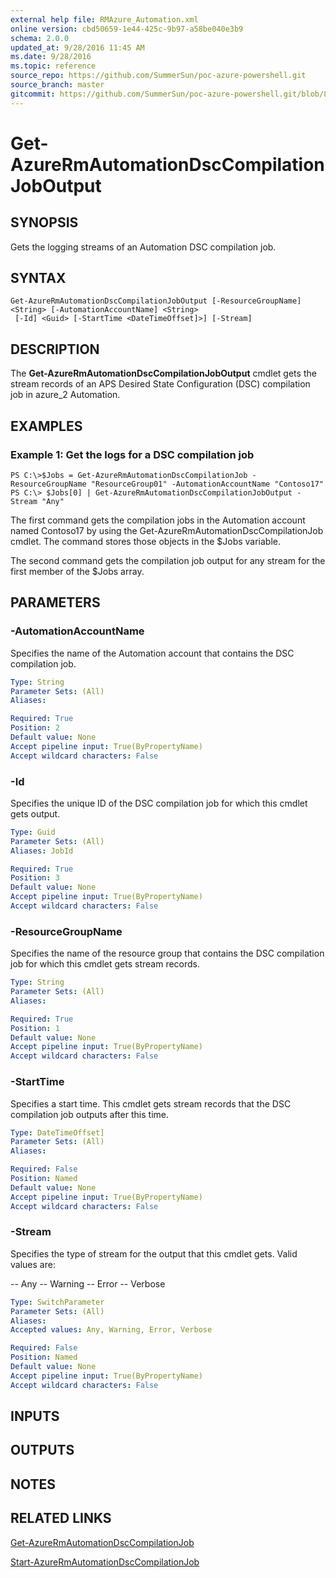```yaml
---
external help file: RMAzure_Automation.xml
online version: cbd50659-1e44-425c-9b97-a58be040e3b9
schema: 2.0.0
updated_at: 9/28/2016 11:45 AM
ms.date: 9/28/2016
ms.topic: reference
source_repo: https://github.com/SummerSun/poc-azure-powershell.git
source_branch: master
gitcommit: https://github.com/SummerSun/poc-azure-powershell.git/blob/8903b0f1daa01932ac5fa167f377736de2df6709/azureps-cmdlets-docs/Resource%20Manager/Automation%20Cmdlets/v1.0/Get-AzureRmAutomationDscCompilationJobOutput.md
---
```


# Get-AzureRmAutomationDscCompilationJobOutput
## SYNOPSIS
Gets the logging streams of an Automation DSC compilation job.

## SYNTAX

```
Get-AzureRmAutomationDscCompilationJobOutput [-ResourceGroupName] <String> [-AutomationAccountName] <String>
 [-Id] <Guid> [-StartTime <DateTimeOffset]>] [-Stream]
```

## DESCRIPTION
The **Get-AzureRmAutomationDscCompilationJobOutput** cmdlet gets the stream records of an APS Desired State Configuration (DSC) compilation job in azure_2 Automation.

## EXAMPLES

### Example 1: Get the logs for a DSC compilation job
```
PS C:\>$Jobs = Get-AzureRmAutomationDscCompilationJob -ResourceGroupName "ResourceGroup01" -AutomationAccountName "Contoso17"
PS C:\> $Jobs[0] | Get-AzureRmAutomationDscCompilationJobOutput -Stream "Any"
```

The first command gets the compilation jobs in the Automation account named Contoso17 by using the Get-AzureRmAutomationDscCompilationJob cmdlet.
The command stores those objects in the $Jobs variable.

The second command gets the compilation job output for any stream for the first member of the $Jobs array.

## PARAMETERS

### -AutomationAccountName
Specifies the name of the Automation account that contains the DSC compilation job.

```yaml
Type: String
Parameter Sets: (All)
Aliases: 

Required: True
Position: 2
Default value: None
Accept pipeline input: True(ByPropertyName)
Accept wildcard characters: False
```

### -Id
Specifies the unique ID of the DSC compilation job for which this cmdlet gets output.

```yaml
Type: Guid
Parameter Sets: (All)
Aliases: JobId

Required: True
Position: 3
Default value: None
Accept pipeline input: True(ByPropertyName)
Accept wildcard characters: False
```

### -ResourceGroupName
Specifies the name of the resource group that contains the DSC compilation job for which this cmdlet gets stream records.

```yaml
Type: String
Parameter Sets: (All)
Aliases: 

Required: True
Position: 1
Default value: None
Accept pipeline input: True(ByPropertyName)
Accept wildcard characters: False
```

### -StartTime
Specifies a start time.
This cmdlet gets stream records that the DSC compilation job outputs after this time.

```yaml
Type: DateTimeOffset]
Parameter Sets: (All)
Aliases: 

Required: False
Position: Named
Default value: None
Accept pipeline input: True(ByPropertyName)
Accept wildcard characters: False
```

### -Stream
Specifies the type of stream for the output that this cmdlet gets.
Valid values are: 

-- Any 
-- Warning 
-- Error 
-- Verbose

```yaml
Type: SwitchParameter
Parameter Sets: (All)
Aliases: 
Accepted values: Any, Warning, Error, Verbose

Required: False
Position: Named
Default value: None
Accept pipeline input: True(ByPropertyName)
Accept wildcard characters: False
```

## INPUTS

## OUTPUTS

## NOTES

## RELATED LINKS

[Get-AzureRmAutomationDscCompilationJob](cbd50659-1e44-425c-9b97-a58be040e3b9)

[Start-AzureRmAutomationDscCompilationJob](d1d461ab-138f-42f2-8faf-e651a8310b08)

